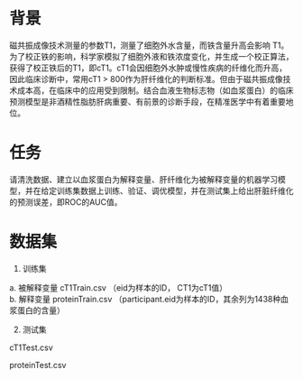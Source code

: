 # 背景
磁共振成像技术测量的参数T1，测量了细胞外水含量，而铁含量升高会影响 T1。为了校正铁的影响，科学家模拟了细胞外液和铁浓度变化，并生成一个校正算法，获得了校正铁后的T1，即cT1。cT1会因细胞外水肿或慢性疾病的纤维化而升高，因此临床诊断中，常用cT1 > 800作为肝纤维化的判断标准。但由于磁共振成像技术成本高，在临床中的应用受到限制。结合血液生物标志物（如血浆蛋白）的临床预测模型是非酒精性脂肪肝病重要、有前景的诊断手段，在精准医学中有着重要地位。
# 任务
请清洗数据、建立以血浆蛋白为解释变量、肝纤维化为被解释变量的机器学习模型，并在给定训练集数据上训练、验证、调优模型，并在测试集上给出肝脏纤维化的预测误差，即ROC的AUC值。
# 数据集
1. 训练集

a. 被解释变量
cT1Train.csv （eid为样本的ID， CT1为cT1值）     
b. 解释变量
proteinTrain.csv （participant.eid为样本的ID，其余列为1438种血浆蛋白的含量）

2. 测试集
   
cT1Test.csv

proteinTest.csv
